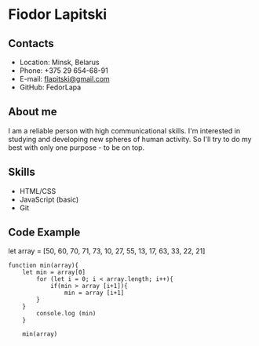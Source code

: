 # Fiodor Lapitski 
## Contacts 
* Location: Minsk, Belarus
* Phone: +375 29 654-68-91
* E-mail: flapitski@gmail.com
* GitHub: FedorLapa

## About me
I am a reliable person with high communicational skills. I'm interested in studying and developing new spheres of human activity. So I'll try to do my best with only one purpose - to be on top.

## Skills
* HTML/CSS
* JavaScript (basic)
* Git

## Code Example

let array = [50, 60, 70, 71, 73, 10, 27, 55, 13, 17, 63, 33, 22, 21]

    function min(array){
        let min = array[0]
            for (let i = 0; i < array.length; i++){
                if(min > array [i+1]){
                    min = array [i+1]
            }
        }
            console.log (min)
        }

        min(array)


